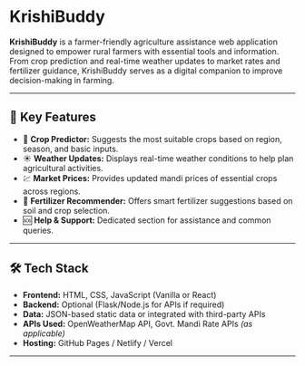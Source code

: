 # KrishiBuddy
**KrishiBuddy** is a farmer-friendly agriculture assistance web application designed to empower rural farmers with essential tools and information. From crop prediction and real-time weather updates to market rates and fertilizer guidance, KrishiBuddy serves as a digital companion to improve decision-making in farming.

---

## 🌟 Key Features

- 🌱 **Crop Predictor:** Suggests the most suitable crops based on region, season, and basic inputs.
- ☀️ **Weather Updates:** Displays real-time weather conditions to help plan agricultural activities.
- 💹 **Market Prices:** Provides updated mandi prices of essential crops across regions.
- 🧪 **Fertilizer Recommender:** Offers smart fertilizer suggestions based on soil and crop selection.
- 🆘 **Help & Support:** Dedicated section for assistance and common queries.

---

## 🛠️ Tech Stack

- **Frontend:** HTML, CSS, JavaScript (Vanilla or React)
- **Backend:** Optional (Flask/Node.js for APIs if required)
- **Data:** JSON-based static data or integrated with third-party APIs
- **APIs Used:** OpenWeatherMap API, Govt. Mandi Rate APIs *(as applicable)*
- **Hosting:** GitHub Pages / Netlify / Vercel

---
